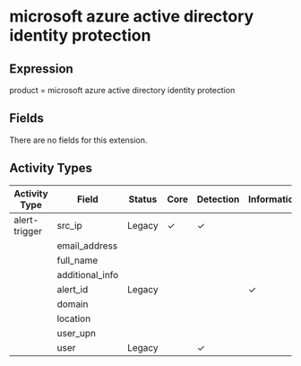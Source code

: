 microsoft azure active directory identity protection
====================================================

Expression
----------

product = microsoft azure active directory identity protection

Fields
------

There are no fields for this extension.

Activity Types
--------------

| Activity Type | Field           | Status | Core     | Detection | Informational |
| ------------- | --------------- | ------ | -------- | --------- | ------------- |
| alert-trigger | src_ip          | Legacy | &#10003; | &#10003;  |               |
|               | email_address   |        |          |           |               |
|               | full_name       |        |          |           |               |
|               | additional_info |        |          |           |               |
|               | alert_id        | Legacy |          |           | &#10003;      |
|               | domain          |        |          |           |               |
|               | location        |        |          |           |               |
|               | user_upn        |        |          |           |               |
|               | user            | Legacy |          | &#10003;  |               |

